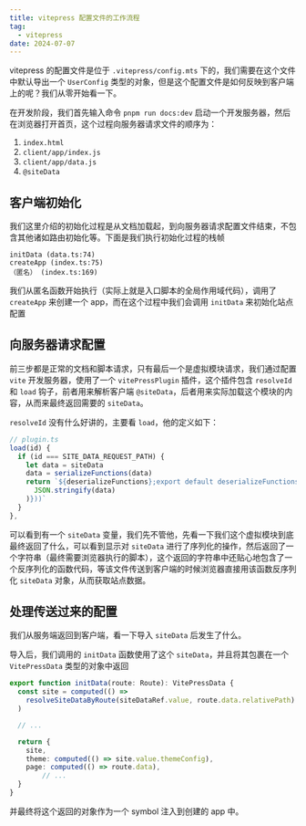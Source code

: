 ```yaml
---
title: vitepress 配置文件的工作流程
tag:
  - vitepress
date: 2024-07-07
---
```


vitepress 的配置文件是位于 `.vitepress/config.mts` 下的，我们需要在这个文件中默认导出一个 `UserConfig` 类型的对象，但是这个配置文件是如何反映到客户端上的呢？我们从零开始看一下。

在开发阶段，我们首先输入命令 `pnpm run docs:dev` 启动一个开发服务器，然后在浏览器打开首页，这个过程向服务器请求文件的顺序为：

1. `index.html`
1. `client/app/index.js`
1. `client/app/data.js`
1. `@siteData`

## 客户端初始化

我们这里介绍的初始化过程是从文档加载起，到向服务器请求配置文件结束，不包含其他诸如路由初始化等。下面是我们执行初始化过程的栈帧

```
initData (data.ts:74)
createApp (index.ts:75)
（匿名） (index.ts:169)
```

我们从匿名函数开始执行（实际上就是入口脚本的全局作用域代码），调用了 `createApp` 来创建一个 app，而在这个过程中我们会调用 `initData` 来初始化站点配置

## 向服务器请求配置

前三步都是正常的文档和脚本请求，只有最后一个是虚拟模块请求，我们通过配置 `vite` 开发服务器，使用了一个 `vitePressPlugin` 插件，这个插件包含 `resolveId` 和 `load` 钩子，前者用来解析客户端 `@siteData`，后者用来实际加载这个模块的内容，从而来最终返回需要的 `siteData`。

`resolveId` 没有什么好讲的，主要看 `load`，他的定义如下：

```typescript
// plugin.ts
load(id) {
  if (id === SITE_DATA_REQUEST_PATH) {
    let data = siteData
    data = serializeFunctions(data)
    return `${deserializeFunctions};export default deserializeFunctions(JSON.parse(${JSON.stringify(
      JSON.stringify(data)
    )}))`
  }
},
```

可以看到有一个 `siteData` 变量，我们先不管他，先看一下我们这个虚拟模块到底最终返回了什么，可以看到显示对 `siteData` 进行了序列化的操作，然后返回了一个字符串（最终需要浏览器执行的脚本），这个返回的字符串中还贴心地包含了一个反序列化的函数代码，等该文件传送到客户端的时候浏览器直接用该函数反序列化 `siteData` 对象，从而获取站点数据。

## 处理传送过来的配置

我们从服务端返回到客户端，看一下导入 `siteData` 后发生了什么。

导入后，我们调用的 `initData` 函数使用了这个 `siteData`，并且将其包裹在一个 `VitePressData` 类型的对象中返回

```TypeScript
export function initData(route: Route): VitePressData {
  const site = computed(() =>
    resolveSiteDataByRoute(siteDataRef.value, route.data.relativePath)
  )

  // ...

  return {
    site,
    theme: computed(() => site.value.themeConfig),
    page: computed(() => route.data),
		// ...
  }
}
```

并最终将这个返回的对象作为一个 symbol 注入到创建的 app 中。
